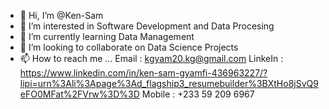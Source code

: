 - 👋 Hi, I’m @Ken-Sam
- 👀 I’m interested in Software Development and Data Procesing
- 🌱 I’m currently learning Data Management
- 💞️ I’m looking to collaborate on Data Science Projects
- 📫 How to reach me ... Email : kgyam20.kg@gmail.com
                          LinkeIn : https://www.linkedin.com/in/ken-sam-gyamfi-436963227/?lipi=urn%3Ali%3Apage%3Ad_flagship3_resumebuilder%3BXtHo8jSvQ9eFO0MFat%2FVrw%3D%3D
                          Mobile : +233 59 209 6967

<!---
Ken-Sam/Ken-Sam is a ✨ special ✨ repository because its `README.md` (this file) appears on your GitHub profile.
You can click the Preview link to take a look at your changes.
--->
